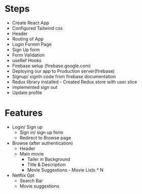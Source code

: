 # Steps
- Create React App
- Configured Tailwind css
- Header
- Routing of App
- Login Formm Page
- Sign Up form
- Form Validation
- useRef Hooks
- Firebase setup (firebase.google.com)
- Deploying our app to Production server(firebase)
- Signup/ signIn code from firebase documentation
- Redux library installed - Created Redux store with user slice  
- implemented sign out
- Update profile



# Features
- Login/ Sign up
     - Sign in/ sign up form
     - Redirect to Browse page
- Browse (after authentication)
     - Header
     - Main movie
        - Tailer in Background
        - Title & Description
        - Movie Suggestions
              - Movie Lists * N
- Netflix Gpt
     - Search Bar
     - Movie suggestions
     

